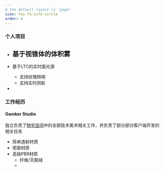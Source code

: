 ```yaml
---
# the default layout is 'page'
icon: fas fa-info-circle
order: 4
---
```


### 个人项目

- 基于视锥体的体积雾
  - 

- 基于LTC的实时面光源
  - 支持纹理照明
  - 支持实时阴影

- 


### 工作经历

#### Gamker Studio

独立负责了[物宅空间](https://store.steampowered.com/app/2524480/_Cozy_Space/)中的全部技术美术相关工作，并负责了部分部分客户端开发的相关任务



- 简单透射材质
- 雨窗材质
- 高级PBR材质
  - 纤维/天鹅绒
  - 
